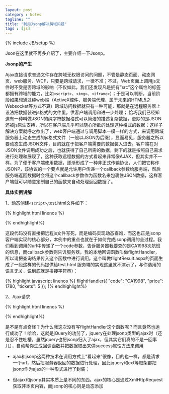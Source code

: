 ```yaml
---
layout: post
category : Notes
tagline: ""
title: "利用Jsonp解决跨域问题"
tags : [js]
---
```

{% include JB/setup %}

Json在这里就不再多介绍了，主要介绍一下Jsonp。

**Jsonp的产生**

Ajax直接请求普通文件存在跨域无权限访问的问题，不管是静态页面、动态网页、web服务、WCF，只要是跨域请求，一律不准；不过，Web页面上调用js文件时不受是否跨域的影响（不仅如此，我们还发现凡是拥有”src”这个属性的标签都拥有跨域的能力，比如`<script>`、`<img>`、`<iframe>`）；于是可以判断，当前阶段如果想通过纯web端（ActiveX控件、服务端代理、属于未来的HTML5之Websocket等方式不算）跨域访问数据就只有一种可能，那就是在远程服务器上设法把数据装进js格式的文件里，供客户端调用和进一步处理；
恰巧我们已经知道有一种叫做JSON的纯字符数据格式可以简洁的描述复杂数据，更妙的是JSON还被js原生支持，所以在客户端几乎可以随心所欲的处理这种格式的数据；这样子解决方案就呼之欲出了，web客户端通过与调用脚本一模一样的方式，来调用跨域服务器上动态生成的js格式文件（一般以JSON为后缀），显而易见，服务器之所以要动态生成JSON文件，目的就在于把客户端需要的数据装入进去。客户端在对JSON文件调用成功之后，也就获得了自己所需的数据，剩下的就是按照自己需求进行处理和展现了，这种获取远程数据的方式看起来非常像AJAX，但其实并不一样。为了便于客户端使用数据，逐渐形成了一种非正式传输协议，人们把它称作JSONP，该协议的一个要点就是允许用户传递一个callback参数给服务端，然后服务端返回数据时会将这个callback参数作为函数名来包裹住JSON数据，这样客户端就可以随意定制自己的函数来自动处理返回数据了。

**具体实例讲解**

1、动态创建`<script>`,test.html文件如下：

{% highlight html linenos %}
<!DOCTYPE html PUBLIC "-//W3C//DTD XHTML 1.0 Transitional//EN" "http://www.w3.org/TR/xhtml1/DTD/xhtml1-transitional.dtd">
<html xmlns="http://www.w3.org/1999/xhtml">
  <head>
	<title></title>
	<script type="text/javascript">
	// 得到航班信息查询结果后的回调函数
	var flightHandler = function(data){
		alert('你查询的航班结果是：票价 ' + data.price + ' 元，' + '余票 ' + data.tickets + ' 张。');
	};
	// 提供jsonp服务的url地址（不管是什么类型的地址，最终生成的返回值都是一段javascript代码）
	var url = "http://flightQuery.com/jsonp/flightResult.aspx?code=CA1998&callback=flightHandler";
	// 创建script标签，设置其属性
	var script = document.createElement('script');
	script.setAttribute('src', url);
	// 把script标签加入head，此时调用开始
	document.getElementsByTagName('head')[0].appendChild(script);
	</script>
  </head>
  <body>
  </body>
</html>
{% endhighlight%}

这段代码没有直接把远程js文件写死，而是编码实现动态查询，而这也正是jsonp客户端实现的核心部分，本例中的重点也就在于如何完成jsonp调用的全过程。我们看到调用的url中传递了一个code参数，告诉服务器我要查的是CA1998次航班的信息，而callback参数则告诉服务器，我的本地回调函数叫做flightHandler，所以请把查询结果传入这个函数中进行调用。这个叫做flightResult.aspx的页面生成了一段这样的代码提供给test.html 服务端的实现这里就不演示了，与你选用的语言无关，说到底就是拼接字符串）：

{% highlight javascript linenos %}
flightHandler({
	"code": "CA1998",
	"price": 1780,
	"tickets": 5
});
{% endhighlight%}

2、Ajax请求

{% highlight html linenos %}
<!DOCTYPE html PUBLIC "-//W3C//DTD XHTML 1.0 Transitional//EN" "http://www.w3.org/TR/xhtml1/DTD/xhtml1-transitional.dtd">
<html xmlns="http://www.w3.org/1999/xhtml" >
  <head>
	 <title>Untitled Page</title>
	  <script type="text/javascript" src=jquery.min.js"></script>
	  <script type="text/javascript">
		 jQuery(document).ready(function(){
			$.ajax({
				type: "get",
				async: false,
				url: "http://flightQuery.com/jsonp/flightResult.aspx?code=CA1998",
				dataType: "jsonp",
				jsonp: "callback",//传递给请求处理程序或页面的，用以获得jsonp回调函数名的参数名(一般默认为:callback)
				jsonpCallback:"flightHandler",//自定义的jsonp回调函数名称，默认为jQuery自动生成的随机函数名，也可以写"?"，jQuery会自动为你处理数据
				success: function(json){
					alert('您查询到航班信息：票价： ' + json.price + ' 元，余票： ' + json.tickets + ' 张。');
				},
				error: function(){
					alert('fail');
				}
			});
		 });
	  </script>
  </head>
  <body>
  </body>
</html>
{% endhighlight%}

是不是有点奇怪？为什么我这次没有写flightHandler这个函数呢？而且竟然也运行成功了！哈哈，这就是jQuery的功劳了，jquery在处理jsonp类型的ajax时（还是忍不住吐槽，虽然jquery也把jsonp归入了ajax，但其实它们真的不是一回事儿），自动帮你生成回调函数并把数据取出来供success属性方法来调用

- ajax和jsonp这两种技术在调用方式上“看起来”很像，目的也一样，都是请求一个url，然后把服务器返回的数据进行处理，因此jquery和ext等框架都把jsonp作为ajax的一种形式进行了封装；

- 但ajax和jsonp其实本质上是不同的东西。ajax的核心是通过XmlHttpRequest获取非本页内容，而jsonp的核心则是动态添加<script>标签来调用服务器提供的js脚本。

- 所以说，其实ajax与jsonp的区别不在于是否跨域，ajax通过服务端代理一样可以实现跨域，jsonp本身也不排斥同域的数据的获取。

- 还有就是，jsonp是一种方式或者说非强制性协议，如同ajax一样，它也不一定非要用json格式来传递数据，如果你愿意，字符串都行，只不过这样不利于用jsonp提供公开服务。


